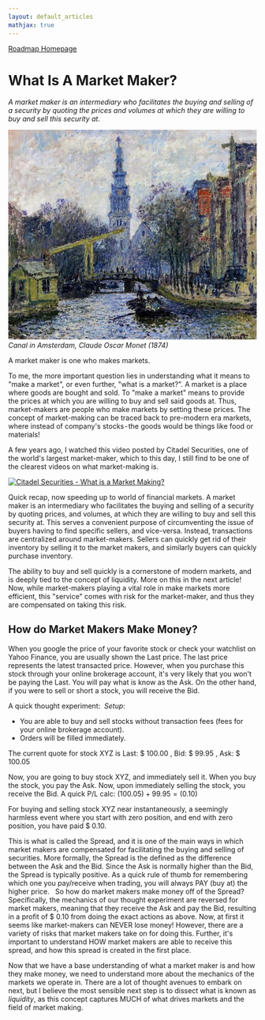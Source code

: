 ```yaml
---
layout: default_articles
mathjax: true
---
```

[Roadmap Homepage](../articles_index.md)


# What Is A Market Maker?
*A market maker is an intermediary who facilitates the buying and selling of a security by quoting the prices and volumes at which they are willing to buy and sell this security at.*

![Canyon](amsterdam2.jpg)
*Canal in Amsterdam, Claude Oscar Monet (1874)*

A market maker is one who makes markets.

To me, the more important question lies in understanding what it means to "make a market", or even further, "what is a market?". A market is a place where goods are bought and sold. To "make a market" means to provide the prices at which you are willing to buy and sell said goods at. Thus, market-makers are people who make markets by setting these prices. The concept of market-making can be traced back to pre-modern era markets, where instead of company's stocks - the goods would be things like food or materials! 

A few years ago, I watched this video posted by Citadel Securities, one of the world's largest market-maker, which to this day, I still find to be one of the clearest videos on what market-making is. 

[![Citadel Securities - What is a Market Making?](https://img.youtube.com/vi/KsKsyW5vp6A/0.jpg)](https://youtu.be/KsKsyW5vp6A)


Quick recap, now speeding up to world of financial markets. A market maker is an intermediary who facilitates the buying and selling of a security by quoting prices, and volumes, at which they are willing to buy and sell this security at. This serves a convenient purpose of circumventing the issue of buyers having to find specific sellers, and vice-versa. Instead, transactions are centralized around market-makers. Sellers can quickly get rid of their inventory by selling it to the market makers, and similarly buyers can quickly purchase inventory.

The ability to buy and sell quickly is a cornerstone of modern markets, and is deeply tied to the concept of liquidity. More on this in the next article!
Now, while market-makers playing a vital role in make markets more efficient, this "service" comes with risk for the market-maker, and thus they are compensated on taking this risk. 

## How do Market Makers Make Money? 

When you google the price of your favorite stock or check your watchlist on Yahoo Finance, you are usually shown the Last price. The last price represents the latest transacted price. However, when you purchase this stock through your online brokerage account, it's very likely that you won't be paying the Last. You will pay what is know as the Ask. On the other hand, if you were to sell or short a stock, you will receive the Bid. 

A quick thought experiment: 
*Setup*:
- You are able to buy and sell stocks without transaction fees (fees for your online brokerage account).
- Orders will be filled immediately. 

The current quote for stock XYZ is Last: \$ 100.00 , Bid: \$ 99.95 , Ask: \$ 100.05

Now, you are going to buy stock XYZ, and immediately sell it. When you buy the stock, you pay the Ask. Now, upon immediately selling the stock, you receive the Bid. A quick P/L calc: $(100.05) + 99.95 = (0.10)$

For buying and selling stock XYZ near instantaneously, a seemingly harmless event where you start with zero position, and end with zero position, you have paid \$ 0.10.

This is what is called the Spread, and it is one of the main ways in which market makers are compensated for facilitating the buying and selling of securities. More formally, the Spread is the defined as the difference between the Ask and the Bid. Since the Ask is normally higher than the Bid, the Spread is typically positive. As a quick rule of thumb for remembering which one you pay/receive when trading, you will always PAY (buy at) the higher price.
 
So how do market makers make money off of the Spread? Specifically, the mechanics of our thought experiment are reversed for market makers, meaning that they receive the Ask and pay the Bid, resulting in a profit of \$ 0.10 from doing the exact actions as above. Now, at first it seems like market-makers can NEVER lose money! However, there are a variety of risks that market makers take on for doing this. Further, it's important to understand HOW market makers are able to receive this spread, and how this spread is created in the first place. 

Now that we have a base understanding of what a market maker is and how they make money, we need to understand more about the mechanics of the markets we operate in. There are a lot of thought avenues to embark on next, but I believe the most sensible next step is to dissect what is known as *liquidity*, as this concept captures MUCH of what drives markets and the field of market making.



